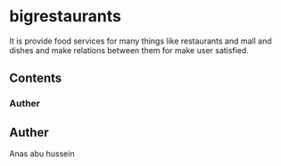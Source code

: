# bigrestaurants
It is provide food services for many things like restaurants and mall and dishes and make relations between them for make user satisfied.
## Contents
### Auther


## Auther 
Anas abu hussein
